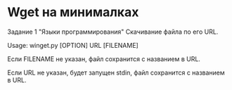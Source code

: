# Wget на минималках
Задание 1 "Языки программирования"
Скачивание файла по его URL.

Usage: winget.py [OPTION] URL [FILENAME]

Если FILENAME не указан, файл сохранится с названием в URL.

Если URL не указан, будет запущен stdin, файл сохранится с названием в URL.